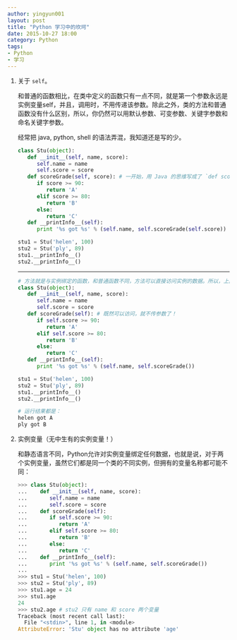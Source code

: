 ```yaml
---
author: yingyun001
layout: post
title: "Python 学习中的坎坷"
date: 2015-10-27 18:00
category: Python
tags:
- Python
- 学习
---
```


1. 关于 `self`。
   
   和普通的函数相比，在类中定义的函数只有一点不同，就是第一个参数永远是实例变量self，并且，调用时，不用传递该参数。除此之外，类的方法和普通函数没有什么区别，所以，你仍然可以用默认参数、可变参数、关键字参数和命名关键字参数。

   经常把 java, python, shell 的语法弄混，我知道还是写的少。
  
   ~~~ python
   class Stu(object):
      def __init__(self, name, score):
         self.name = name
         self.score = score
      def scoreGrade(self, score): # 一开始，用 Java 的思维写成了 `def scoreGrade(score)` 因为这里的 score 只是形参罢了。但是 Python 规定类中的函数必须以**实例变量** `self` 作为函数的第一个参数。
         if score >= 90:
            return 'A'
         elif score >= 80:
            return 'B'
         else:
            return 'C'
      def __printInfo__(self):
         print '%s got %s' % (self.name, self.scoreGrade(self.score))

   stu1 = Stu('helen', 100)
   stu2 = Stu('ply', 89)
   stu1.__printInfo__()
   stu2.__printInfo__()
   ~~~
   ---
   ~~~ python
   # 方法就是与实例绑定的函数，和普通函数不同，方法可以直接访问实例的数据。所以，上面的代码还可以写成这样：
   class Stu(object):
      def __init__(self, name, score):
         self.name = name
         self.score = score
      def scoreGrade(self): # 既然可以访问，就不传参数了！
         if self.score >= 90:
            return 'A'
         elif self.score >= 80:
            return 'B'
         else:
            return 'C'
      def __printInfo__(self):
         print '%s got %s' % (self.name, self.scoreGrade())

   stu1 = Stu('helen', 100)
   stu2 = Stu('ply', 89)
   stu1.__printInfo__()
   stu2.__printInfo__()
   ~~~
  
   ~~~ bash
   # 运行结果都是：
   helen got A
   ply got B 
   ~~~ 

2. 实例变量（无中生有的实例变量！）
   
   和静态语言不同，Python允许对实例变量绑定任何数据，也就是说，对于两个实例变量，虽然它们都是同一个类的不同实例，但拥有的变量名称都可能不同：

   ~~~ python
   >>> class Stu(object):
   ...    def __init__(self, name, score):
   ...       self.name = name
   ...       self.score = score
   ...    def scoreGrade(self):
   ...       if self.score >= 90:
   ...          return 'A'
   ...       elif self.score >= 80:
   ...          return 'B'
   ...       else:
   ...          return 'C'
   ...    def __printInfo__(self):
   ...       print '%s got %s' % (self.name, self.scoreGrade())
   ... 
   >>> stu1 = Stu('helen', 100)
   >>> stu2 = Stu('ply', 89)
   >>> stu1.age = 24 
   >>> stu1.age
   24
   >>> stu2.age # stu2 只有 name 和 score 两个变量
   Traceback (most recent call last):
     File "<stdin>", line 1, in <module>
   AttributeError: 'Stu' object has no attribute 'age'
   ~~~
